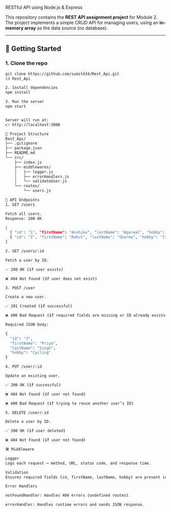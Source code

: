 RESTful API using Node.js & Express

This repository contains the **REST API assignment project** for Module 2.  
The project implements a simple CRUD API for managing users, using an **in-memory array** as the data source (no database).

---

## 🚀 Getting Started

### 1. Clone the repo
```bash
git clone https://github.com/sumit434/Rest_Api.git
cd Rest_Api

2. Install dependencies
npm install

3. Run the server
npm start


Server will run at:
👉 http://localhost:3000

📂 Project Structure
Rest_Api/
├── .gitignore
├── package.json
├── README.md
└── src/
    ├── index.js
    ├── middlewares/
    │   ├── logger.js
    │   ├── errorHandlers.js
    │   └── validateUser.js
    └── routes/
        └── users.js

📌 API Endpoints
1. GET /users

Fetch all users.
Response: 200 OK

[
  { "id": "1", "firstName": "Anshika", "lastName": "Agarwal", "hobby": "Teaching" },
  { "id": "2", "firstName": "Rahul", "lastName": "Sharma", "hobby": "Cricket" }
]

2. GET /users/:id

Fetch a user by ID.

✅ 200 OK (if user exists)

❌ 404 Not Found (if user does not exist)

3. POST /user

Create a new user.

✅ 201 Created (if successful)

❌ 400 Bad Request (if required fields are missing or ID already exists)

Required JSON body:

{
  "id": "3",
  "firstName": "Priya",
  "lastName": "Singh",
  "hobby": "Cycling"
}

4. PUT /user/:id

Update an existing user.

✅ 200 OK (if successful)

❌ 404 Not Found (if user not found)

❌ 400 Bad Request (if trying to reuse another user’s ID)

5. DELETE /user/:id

Delete a user by ID.

✅ 200 OK (if user deleted)

❌ 404 Not Found (if user not found)

🛠️ Middleware

Logger
Logs each request → method, URL, status code, and response time.

Validation
Ensures required fields (id, firstName, lastName, hobby) are present in POST/PUT requests.

Error Handlers

notFoundHandler: Handles 404 errors (undefined routes).

errorHandler: Handles runtime errors and sends JSON response.
